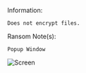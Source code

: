 Information:
```
Does not encrypt files.
```
Ransom Note(s): 
```
Popup Window
```
![Screen](https://github.com/user-attachments/assets/cf26e1d2-b8ec-48fe-8e6e-228360fb63d0)
